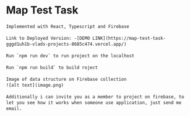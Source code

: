  # Map Test Task

    Implemented with React, Typescript and Firebase

    Link to Deployed Version: -[DEMO LINK](https://map-test-task-gggd1uh1b-vlads-projects-8685c474.vercel.app/)

    Run `npm run dev` to run project on the localhost

    Run `npm run build` to build roject

    Image of data structure on Firebase collection
    ![alt text](image.png)

    Additionally i can invite you as a member to project on firebase, to let you see how it works when someone use application, just send me email.
